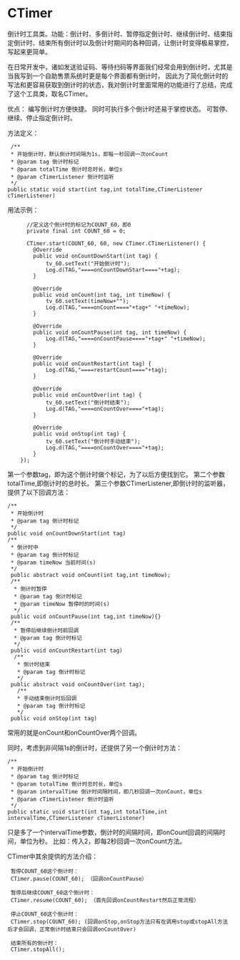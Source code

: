 # CTimer
倒计时工具类。功能：倒计时、多倒计时、暂停指定倒计时、继续倒计时、结束指定倒计时、结束所有倒计时以及倒计时期间的各种回调，让倒计时变得极易掌控，写起来更简单。

  在日常开发中，诸如发送验证码、等待扫码等界面我们经常会用到倒计时，尤其是当我写到一个自助售票系统时更是每个界面都有倒计时，
  因此为了简化倒计时的写法和更容易获取到倒计时的状态，我对倒计时里面常用的功能进行了总结，完成了这个工具类，取名CTimer。
  
  优点：
    编写倒计时方便快捷。
    同时可执行多个倒计时还易于掌控状态。
    可暂停、继续、停止指定倒计时。

  方法定义：
  
     /**
     * 开始倒计时，默认倒计时间隔为1s，即每一秒回调一次onCount
     * @param tag 倒计时标记
     * @param totalTime 倒计时总时长，单位s
     * @param cTimerListener 倒计时监听
     */
    public static void start(int tag,int totalTime,CTimerListener cTimerListener)
    
  用法示例：  
  
          //定义这个倒计时的标记为COUNT_60，即0
          private final int COUNT_60 = 0;
  
          CTimer.start(COUNT_60, 60, new CTimer.CTimerListener() {
            @Override
            public void onCountDownStart(int tag) {
                tv_60.setText("开始倒计时");
                Log.d(TAG,"====onCountDownStart===="+tag);
            }

            @Override
            public void onCount(int tag, int timeNow) {
                tv_60.setText(timeNow+"");
                Log.d(TAG,"====onCount===="+tag+" "+timeNow);
            }

            @Override
            public void onCountPause(int tag, int timeNow) {
                Log.d(TAG,"====onCountPause===="+tag+" "+timeNow);
            }

            @Override
            public void onCountRestart(int tag) {
                Log.d(TAG,"====restartCount===="+tag);
            }

            @Override
            public void onCountOver(int tag) {
                tv_60.setText("倒计时结束");
                Log.d(TAG,"====onCountOver===="+tag);
            }

            @Override
            public void onStop(int tag) {
                tv_60.setText("倒计时手动结束");
                Log.d(TAG,"====onCountOver===="+tag);
            }
        });
        
  第一个参数tag，即为这个倒计时做个标记，为了以后方便找到它。
  第二个参数totalTime,即倒计时的总时长。
  第三个参数CTimerListener,即倒计时的监听器，提供了以下回调方法：
    
    /**
     * 开始倒计时
     * @param tag 倒计时标记
     */
    public void onCountDownStart(int tag)
    /**
     * 倒计时中
     * @param tag 倒计时标记
     * @param timeNow 当前时间(s)
     */
     public abstract void onCount(int tag,int timeNow);
     /**
      * 倒计时暂停
      * @param tag 倒计时标记
      * @param timeNow 暂停时的时间(s)
      */
     public void onCountPause(int tag,int timeNow){}
     /**
      * 暂停后继续倒计时前回调
      * @param tag 倒计时标记
      */
     public void onCountRestart(int tag)
      /**
       * 倒计时结束
       * @param tag 倒计时标记
       */
     public abstract void onCountOver(int tag);
       /**
       * 手动结束倒计时后回调
       * @param tag 倒计时标记
       */
     public void onStop(int tag)
     
常用的就是onCount和onCountOver两个回调。     
     
同时，考虑到非间隔1s的倒计时，还提供了另一个倒计时方法：

    /**
     * 开始倒计时
     * @param tag 倒计时标记
     * @param totalTime 倒计时总时长，单位s
     * @param intervalTime 倒计时间隔时间，即几秒回调一次onCount，单位s
     * @param cTimerListener 倒计时监听
     */
    public static void start(int tag,int totalTime,int intervalTime,CTimerListener cTimerListener)
    
只是多了一个intervalTime参数，倒计时的间隔时间，即onCount回调的间隔时间，单位为秒。
比如：传入2，即每2秒回调一次onCount方法。

CTimer中其余提供的方法介绍：
    
     暂停COUNT_60这个倒计时：
     CTimer.pause(COUNT_60); （回调onCountPause）
     
     暂停后继续COUNT_60这个倒计时：
     CTimer.resume(COUNT_60); （首先回调onCountRestart然后正常流程）
     
     停止COUNT_60这个倒计时：
     CTimer.stop(COUNT_60); (回调onStop,onStop方法只有在调用stop或stopAll方法后才会回调，正常倒计时结束只会回调onCountOver)
     
     结束所有的倒计时：
     CTimer.stopAll();

  
